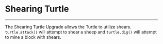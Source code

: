 # Shearing Turtle

---

The Shearing Turtle Upgrade allows the Turtle to utilize shears. `turtle.attack()` will attempt to shear a sheep and `turtle.dig()` will attempt to mine a block with shears. 